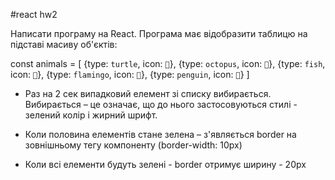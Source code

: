 #react hw2

Написати програму на React. 
Програма має відобразити таблицю на підставі масиву об'єктів:

const animals = [
    {type: `turtle`, icon: `🐢`},
    {type: `octopus`, icon: `🐙`},
    {type: `fish`, icon: `🐠`},
    {type: `flamingo`, icon: `🦩`},
    {type: `penguin`, icon: `🐧`}
]

- Раз на 2 сек випадковий елемент зі списку вибирається. Вибирається – це означає, що до нього застосовуються стилі - зелений колір і жирний шрифт.

- Коли половина елементів стане зелена – з'являється border на зовнішньому тегу компоненту (border-width: 10px)

- Коли всі елементи будуть зелені - border отримує ширину - 20px